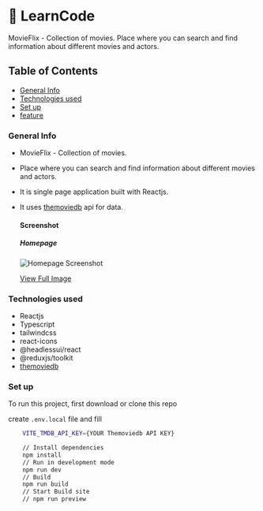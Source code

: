 # 🚀 LearnCode

MovieFlix - Collection of movies. Place where you can search and find information about different movies and actors.

## Table of Contents

- [General Info](#general-info)
- [Technologies used](#technologies-used)
- [Set up](#set-up)
- [feature](#feature)

### General Info

- MovieFlix - Collection of movies.
- Place where you can search and find information about different movies and actors.
- It is single page application built with Reactjs.
- It uses [themoviedb](https://www.themoviedb.org/) api for data.

  #### Screenshot

  ##### Homepage

  ![Homepage Screenshot](https://imgstack.net/images/PCd9j.png 'Homepage')

  [View Full Image](https://imgstack.net/images/AWwKs.png)

### Technologies used

- Reactjs
- Typescript
- tailwindcss
- react-icons
- @headlessui/react
- @reduxjs/toolkit
- [themoviedb](https://www.themoviedb.org/)

### Set up

To run this project, first download or clone this repo

create `.env.local` file and fill

```bash
    VITE_TMDB_API_KEY={YOUR Themoviedb API KEY}
```

```bash
    // Install dependencies
    npm install
    // Run in development mode
    npm run dev
    // Build
    npm run build
    // Start Build site
    // npm run preview
```
